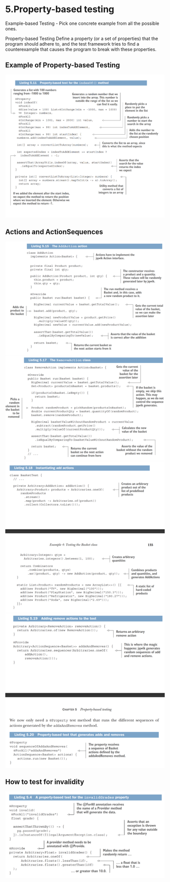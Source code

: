 <link rel="stylesheet" type="text/css" href="../styles.css">

# 5.Property-based testing

<!-- <img src="img/testingWorkflow.png" alt="Effective testing" width="75%"> -->

<!-- <span class="term"> </span>
<span class="definition"> </span>
<span class="important"><span class="exclamation">!</span> </span> -->

<span class="term"> Example-based Testing </span>
<span class="definition"> - Pick one concrete example from all the possible ones.</span>

<span class="term"> Property-based Testing </span>
<span class="definition"> Define a property (or a set of properties) that the program should adhere to, and the test framework tries to find a counterexample that causes the program to break with these properties.</span>

## Example of Property-based Testing
<img src="img/indexOfPropertyBasedTesting.png" alt="Property-based testing">

## Actions and ActionSequences


<img src="img/addAction.png" alt="Property-based testing">
<img src="img/removeAction.png" alt="Property-based testing">
<img src="img/instantiatingAddActions.png" alt="Property-based testing">
<img src="img/finalSteps.png" alt="Property-based testing">

## How to test for invalidity
<img src="img/invalidTesting.png" alt="Property-based testing">
